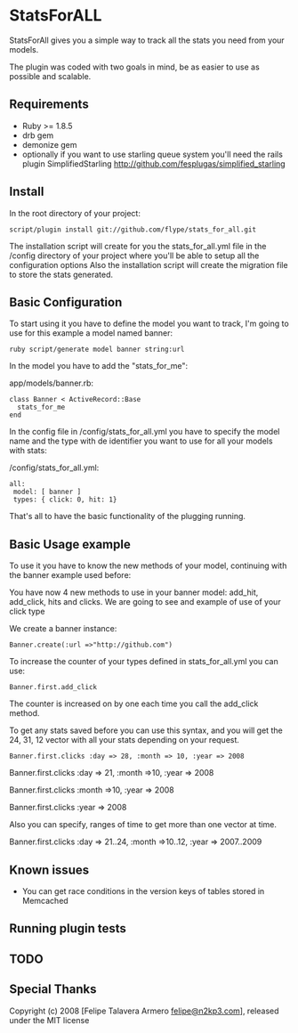 # StatsForALL

StatsForAll gives you a simple way to track all the stats you need from your models.

The plugin was coded with two goals in mind,  be as easier to use as possible and scalable.

## Requirements

  - Ruby >= 1.8.5
  - drb gem
  - demonize gem
  - optionally if you want to use starling queue system you'll need the rails plugin SimplifiedStarling http://github.com/fesplugas/simplified_starling 

## Install

In the root directory of your project:

	script/plugin install git://github.com/flype/stats_for_all.git

The installation script will create for you the stats_for_all.yml file in the /config directory of your project where you'll be able to setup all the configuration options Also the installation script will create the migration file to store the stats generated.

## Basic Configuration

To start using it you have to define the model you want to track, I'm going to use for this example a model named banner:

	ruby script/generate model banner string:url
	
In the model you have to add the "stats_for_me":

app/models/banner.rb:

	class Banner < ActiveRecord::Base
      stats_for_me
	end

In the config file in /config/stats_for_all.yml you have to specify the model name and the type with de identifier you want to use for all your models with stats:

/config/stats_for_all.yml:

	all:
     model: [ banner ]
  	 types: { click: 0, hit: 1}

That's all to have the basic functionality of the plugging running.

## Basic Usage example

To use it you have to know the new methods of your model, continuing with the banner example used before:

You have now 4 new methods to use in your banner model: add_hit, add_click, hits and clicks.
We are going to see and example of use of your click type
	
We create a banner instance:

	Banner.create(:url =>"http://github.com")
	
To increase the counter of your types defined in stats_for_all.yml you can use:

	Banner.first.add_click

The counter is increased on by one each time you call the add_click method.
	
To get any stats saved before you can use this syntax, and you will get the 24, 31, 12 vector with all your stats depending on your request.
	
	Banner.first.clicks :day => 28, :month => 10, :year => 2008
	
  Banner.first.clicks :day => 21, :month =>10, :year => 2008

  Banner.first.clicks :month =>10, :year => 2008

  Banner.first.clicks :year => 2008
		
Also you can specify, ranges of time to get more than one vector at time.

  Banner.first.clicks :day => 21..24, :month =>10..12, :year => 2007..2009


## Known issues

  - You can get race conditions in the version keys of tables stored in Memcached
  
## Running plugin tests



## TODO


## Special Thanks

Copyright (c) 2008 [Felipe Talavera Armero <felipe@n2kp3.com>], released under the MIT license
